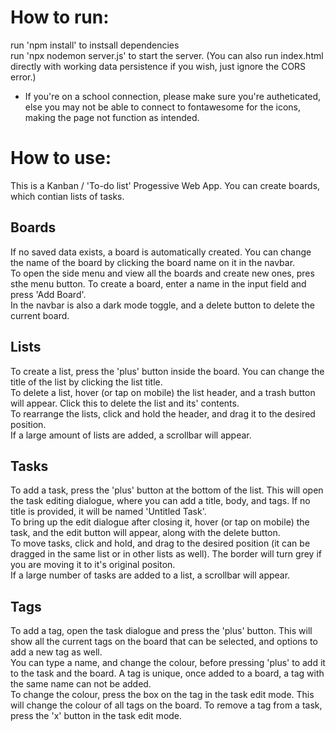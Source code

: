 # How to run:

run 'npm install' to instsall dependencies  
run 'npx nodemon server.js' to start the server. (You can also run index.html directly with working data persistence if you wish, just ignore the CORS error.)  
- If you're on a school connection, please make sure you're autheticated, else you may not be able to connect to fontawesome for the icons, making the page not function as intended.  



# How to use:

This is a Kanban / 'To-do list' Progessive Web App. You can create boards, which contian lists of tasks.  

## Boards
If no saved data exists, a board is automatically created. You can change the name of the board by clicking the board name on it in the navbar.  
To open the side menu and view all the boards and create new ones, pres sthe menu button. To create a board, enter a name in the input field and press 'Add Board'.  
In the navbar is also a dark mode toggle, and a delete button to delete the current board.  

## Lists
To create a list, press the 'plus' button inside the board. You can change the title of the list by clicking the list title.  
To delete a list, hover (or tap on mobile) the list header, and a trash button will appear. Click this to delete the list and its' contents.  
To rearrange the lists, click and hold the header, and drag it to the desired position.  
If a large amount of lists are added, a scrollbar will appear.  

## Tasks
To add a task, press the 'plus' button at the bottom of the list. This will open the task editing dialogue, where you can add a title, body, and tags. If no title is provided, it will be named 'Untitled Task'.  
To bring up the edit dialogue after closing it, hover (or tap on mobile) the task, and the edit button will appear, along with the delete button.  
To move tasks, click and hold, and drag to the desired position (it can be dragged in the same list or in other lists as well). The border will turn grey if you are moving it to it's original positon.  
If a large number of tasks are added to a list, a scrollbar will appear.  

## Tags
To add a tag, open the task dialogue and press the 'plus' button. This will show all the current tags on the board that can be selected, and options to add a new tag as well.  
You can type a name, and change the colour, before pressing 'plus' to add it to the task and the board. A tag is unique, once added to a board, a tag with the same name can not be added.  
To change the colour, press the box on the tag in the task edit mode. This will change the colour of all tags on the board. To remove a tag from a task, press the 'x' button in the task edit mode.  
